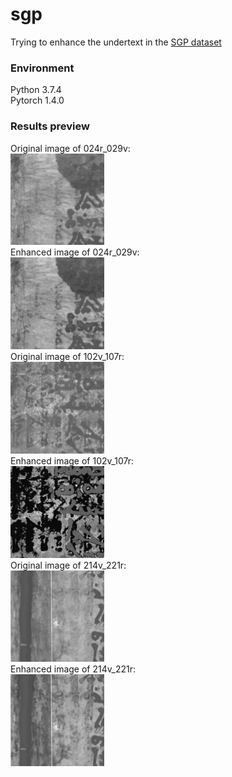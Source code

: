 # sgp
Trying to enhance the undertext in the [SGP dataset](http://openn.library.upenn.edu/)

### Environment
Python 3.7.4 <br />
Pytorch 1.4.0
<br />


### Results preview
Original image of 024r_029v:
<br />
<img src='/results_preview/024r_029v_orig.png' width='150'>
<br />
Enhanced image of 024r_029v:
<br />
<img src='/results_preview/024r_029v_enh.png' width='150'>
<br />
Original image of 102v_107r:
<br />
<img src='/results_preview/102v_107r_orig.png' width='150'>
<br />
Enhanced image of 102v_107r:
<br />
<img src='/results_preview/102v_107r_enh.png' width='150'>
<br />
Original image of 214v_221r:
<br />
<img src='/results_preview/214v_221r_orig.png' width='150'>
<br />
Enhanced image of 214v_221r:
<br />
<img src='/results_preview/214v_221r_enh.png' width='150'>
<br />
